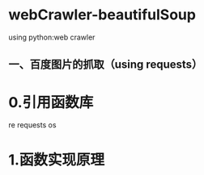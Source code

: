 # webCrawler-beautifulSoup
using python:web crawler


## 一、百度图片的抓取（using requests）
# 0.引用函数库
re requests os
# 1.函数实现原理

